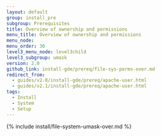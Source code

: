 ```yaml
---
layout: default
group: install_pre
subgroup: Prerequisites
title: Overview of ownership and permissions
menu_title: Overview of ownership and permissions
menu_node:
menu_order: 30
level3_menu_node: level3child
level3_subgroup: umask
version: 2.0
github_link: install-gde/prereq/file-sys-perms-over.md
redirect_from:
  - guides/v2.0/install-gde/prereq/apache-user.html
  - guides/v2.1/install-gde/prereq/apache-user.html
tags:
  - Install
  - System
  - Setup
---
```


{% include install/file-system-umask-over.md %}
